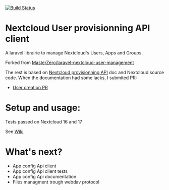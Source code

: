 [![Build Status](https://travis-ci.org/MercierCorentin/laravel-nextcloud-api-client.svg?branch=develop)](https://travis-ci.org/MercierCorentin/laravel-nextcloud-api-client)
# Nextcloud User provisionning API client
A laravel librairie to manage Nextcloud's Users, Apps and Groups. 

Forked from [MasterZero/laravel-nextcloud-user-management](https://github.com/MasterZero/laravel-nextcloud-user-management)

The rest is based on [Nextcloud provisionning API](https://docs.nextcloud.com/server/16/admin_manual/configuration_user/user_provisioning_api.html) doc and Nextcloud source code. 
When the documentation had some lacks, I submited PR:
-  [User creation PR](https://github.com/nextcloud/documentation/pull/1373)


# Setup and usage:
Tests passed on Nextcloud 16 and 17

See [Wiki](https://github.com/MercierCorentin/laravel-nextcloud-api-client/wiki)

# What's next?
- App config Api client
- App config Api client tests
- App config Api documentation
- Files managment trough webdav protocol
